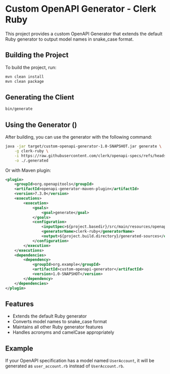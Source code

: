 # Custom OpenAPI Generator - Clerk Ruby

This project provides a custom OpenAPI Generator that extends the default Ruby generator to output model names in snake_case format.

## Building the Project

To build the project, run:

```bash
mvn clean install
mvn clean package
```

## Generating the Client

```bash
bin/generate
```

## Using the Generator ()

After building, you can use the generator with the following command:

```bash
java -jar target/custom-openapi-generator-1.0-SNAPSHOT.jar generate \
    -g clerk-ruby \
    -i https://raw.githubusercontent.com/clerk/openapi-specs/refs/heads/main/bapi/2021-02-05.yml \
    -o ./.generated
```

Or with Maven plugin:

```xml
<plugin>
    <groupId>org.openapitools</groupId>
    <artifactId>openapi-generator-maven-plugin</artifactId>
    <version>7.3.0</version>
    <executions>
        <execution>
            <goals>
                <goal>generate</goal>
            </goals>
            <configuration>
                <inputSpec>${project.basedir}/src/main/resources/openapi.yaml</inputSpec>
                <generatorName>clerk-ruby</generatorName>
                <output>${project.build.directory}/generated-sources</output>
            </configuration>
        </execution>
    </executions>
    <dependencies>
        <dependency>
            <groupId>org.example</groupId>
            <artifactId>custom-openapi-generator</artifactId>
            <version>1.0-SNAPSHOT</version>
        </dependency>
    </dependencies>
</plugin>
```

## Features

- Extends the default Ruby generator
- Converts model names to snake_case format
- Maintains all other Ruby generator features
- Handles acronyms and camelCase appropriately

## Example

If your OpenAPI specification has a model named `UserAccount`, it will be generated as `user_account.rb` instead of `UserAccount.rb`.
